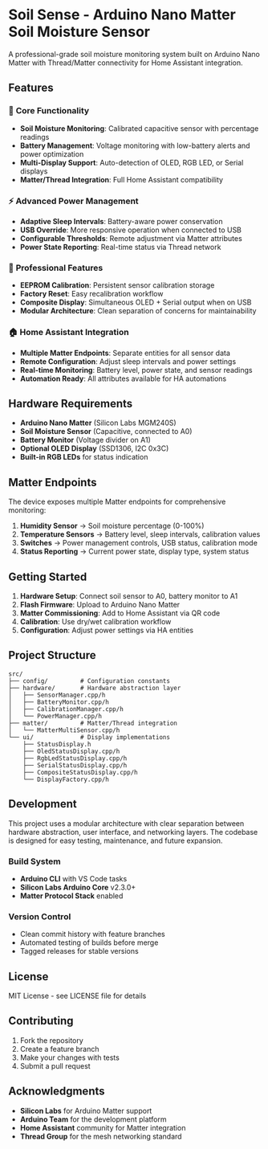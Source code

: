 # Soil Sense - Arduino Nano Matter Soil Moisture Sensor

A professional-grade soil moisture monitoring system built on Arduino Nano Matter with Thread/Matter connectivity for Home Assistant integration.

## Features

### 🌱 **Core Functionality**
- **Soil Moisture Monitoring**: Calibrated capacitive sensor with percentage readings
- **Battery Management**: Voltage monitoring with low-battery alerts and power optimization
- **Multi-Display Support**: Auto-detection of OLED, RGB LED, or Serial displays
- **Matter/Thread Integration**: Full Home Assistant compatibility

### ⚡ **Advanced Power Management**
- **Adaptive Sleep Intervals**: Battery-aware power conservation
- **USB Override**: More responsive operation when connected to USB
- **Configurable Thresholds**: Remote adjustment via Matter attributes
- **Power State Reporting**: Real-time status via Thread network

### 🔧 **Professional Features**
- **EEPROM Calibration**: Persistent sensor calibration storage
- **Factory Reset**: Easy recalibration workflow
- **Composite Display**: Simultaneous OLED + Serial output when on USB
- **Modular Architecture**: Clean separation of concerns for maintainability

### 🏠 **Home Assistant Integration**
- **Multiple Matter Endpoints**: Separate entities for all sensor data
- **Remote Configuration**: Adjust sleep intervals and power settings
- **Real-time Monitoring**: Battery level, power state, and sensor readings
- **Automation Ready**: All attributes available for HA automations

## Hardware Requirements

- **Arduino Nano Matter** (Silicon Labs MGM240S)
- **Soil Moisture Sensor** (Capacitive, connected to A0)
- **Battery Monitor** (Voltage divider on A1)
- **Optional OLED Display** (SSD1306, I2C 0x3C)
- **Built-in RGB LEDs** for status indication

## Matter Endpoints

The device exposes multiple Matter endpoints for comprehensive monitoring:

1. **Humidity Sensor** → Soil moisture percentage (0-100%)
2. **Temperature Sensors** → Battery level, sleep intervals, calibration values
3. **Switches** → Power management controls, USB status, calibration mode
4. **Status Reporting** → Current power state, display type, system status

## Getting Started

1. **Hardware Setup**: Connect soil sensor to A0, battery monitor to A1
2. **Flash Firmware**: Upload to Arduino Nano Matter
3. **Matter Commissioning**: Add to Home Assistant via QR code
4. **Calibration**: Use dry/wet calibration workflow
5. **Configuration**: Adjust power settings via HA entities

## Project Structure

```
src/
├── config/         # Configuration constants
├── hardware/       # Hardware abstraction layer
│   ├── SensorManager.cpp/h
│   ├── BatteryMonitor.cpp/h
│   ├── CalibrationManager.cpp/h
│   └── PowerManager.cpp/h
├── matter/         # Matter/Thread integration
│   └── MatterMultiSensor.cpp/h
└── ui/             # Display implementations
    ├── StatusDisplay.h
    ├── OledStatusDisplay.cpp/h
    ├── RgbLedStatusDisplay.cpp/h
    ├── SerialStatusDisplay.cpp/h
    ├── CompositeStatusDisplay.cpp/h
    └── DisplayFactory.cpp/h
```

## Development

This project uses a modular architecture with clear separation between hardware abstraction, user interface, and networking layers. The codebase is designed for easy testing, maintenance, and future expansion.

### Build System
- **Arduino CLI** with VS Code tasks
- **Silicon Labs Arduino Core** v2.3.0+
- **Matter Protocol Stack** enabled

### Version Control
- Clean commit history with feature branches
- Automated testing of builds before merge
- Tagged releases for stable versions

## License

MIT License - see LICENSE file for details

## Contributing

1. Fork the repository
2. Create a feature branch
3. Make your changes with tests
4. Submit a pull request

## Acknowledgments

- **Silicon Labs** for Arduino Matter support
- **Arduino Team** for the development platform
- **Home Assistant** community for Matter integration
- **Thread Group** for the mesh networking standard
